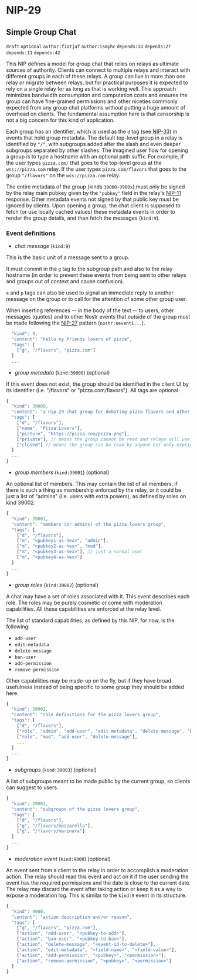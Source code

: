 NIP-29
======

Simple Group Chat
-----------------

`draft` `optional` `author:fiatjaf` `author:ismyhc` `depends:33` `depends:27` `depends:11` `depends:42`

This NIP defines a model for group chat that relies on relays as ultimate sources of authority. Clients can connect to multiple relays and interact with different groups in each of these relays. A group can live in more than one relay or migrate between relays, but for practical purposes it is expected to rely on a single relay for as long as that is working well. This approach minimizes bandwidth consumption and computation costs and ensures the group can have fine-grained permissions and other niceties commonly expected from any group chat platforms without putting a huge amount of overhead on clients. The fundamental assumption here is that censorship is not a big concern for this kind of application.

Each group has an identifier, which is used as the `d` tag (see [NIP-33](33.md)) in events that hold group metadata. The default top-level group in a relay is identified by `"/"`, with subgroups added after the slash and even deeper subgroups separated by other slashes. The imagined user flow for opening a group is to type a hostname with an optional path suffix. For example, if the user types `pizza.com/` that goes to the top-level group at the `wss://pizza.com` relay. If the user types `pizza.com/flavors` that goes to the group `"/flavors"` on the `wss://pizza.com` relay.

The entire metadata of the group (kinds `39000-3900x`) must only be signed by the relay main pubkey given by the `"pubkey"` field in the relay's [NIP-11](11.md) response. Other metadata events not signed by that public key must be ignored by clients. Upon opening a group, the chat client is supposed to fetch (or use locally cached values) these metadata events in order to render the group details, and then fetch the messages (`kind:9`).

### Event definitions

- *chat message* (`kind:9`)

This is the basic unit of a message sent to a group.

It must commit in the `g` tag to the subgroup path and also to the relay hostname (in order to prevent these events from being sent to other relays and groups out of context and cause confusion).

`e` and `p` tags can also be used to signal an immediate reply to another message on the group or to call for the attention of some other group user.

When inserting references -- in the body of the text -- to users, other messages (quotes) and to other Nostr events that outside of the group must be made following the [NIP-27](27.md) pattern (`nostr:nevent1...`).

```js
  "kind": 9,
  "content": "hello my friends lovers of pizza",
  "tags": [
    ["g", "/flavors", "pizza.com"]
  ]
  ...
```

- *group metadata* (`kind:39000`) (optional)

If this event does not exist, the group should be identified in the client UI by its identifier (i.e. "/flavors" or "pizza.com/flavors"). All tags are optional.

```js
{
  "kind": 39000,
  "content": "a nip-29 chat group for debating pizza flavors and other topics",
  "tags": [
    ["d", "/flavors"],
    ["name", "Pizza Lovers"],
    ["picture", "https://pizza.com/pizza.png"],
    ["private"], // means the group cannot be read and relays will use NIP-42 AUTH messages to control who can read from it
    ["closed"] // means the group can be read by anyone but only explicitly whitelisted pubkeys are allowed to post
  ]
  ...
}
```

- *group members* (`kind:39001`) (optional)

An optional list of members. This may contain the list of all members, if there is such a thing as membership enforced by the relay, or it could be just a list of "admins" (i.e. users with extra powers), as defined by roles on kind 39002.

```js
{
  "kind": 39001,
  "content": "members (or admins) of the pizza lovers group",
  "tags": [
    ["d", "/flavors"],
    ["m", "<pubkey1-as-hex>", "admin"],
    ["m", "<pubkey2-as-hex>", "mod"],
    ["m", "<pubkey3-as-hex>"], // just a normal user
    ["m", "<pubkey4-as-hex>"]
  ]
  ...
}
```

- *group roles* (`kind:39002`) (optional)

A chat may have a set of roles associated with it. This event describes each role. The roles may be purely cosmetic or come with moderation capabilities. All these capabilities are enforced at the relay level.

The list of standard capabilities, as defined by this NIP, for now, is the following:

- `add-user`
- `edit-metadata`
- `delete-message`
- `ban-user`
- `add-permission`
- `remove-permission`

Other capabilities may be made-up on the fly, but if they have broad usefulness instead of being specific to some group they should be added here.

```js
{
  "kind": 39002,
  "content": "role definitions for the pizza lovers group",
  "tags": [
    ["d", "/flavors"],
    ["role", "admin", "add-user", "edit-metadata", "delete-message", "ban-user"],
    ["role", "mod", "add-user", "delete-message"],
    ...
  ]
  ...
}
```

- *subgroups* (`kind:39003`) (optional)

A list of subgroups meant to be made public by the current group, so clients can suggest to users.

```js
{
  "kind": 39003,
  "content": "subgroups of the pizza lovers group",
  "tags": [
    ["d", "/flavors"],
    ["g", "/flavors/mozzarella"],
    ["g", "/flavors/marinara"]
  ]
  ...
}
```

- *moderation event* (`kind:9000`) (optional)

An event sent from a client to the relay in order to accomplish a moderation action. The relay should read this event and act on it if the user sending the event has the required permissions and the date is close to the current date. The relay may discard the event after taking action or keep it as a way to expose a moderation log. This is similar to the `kind:9` event in its structure.

```js
{
  "kind": 9000,
  "content": "action description and/or reason",
  "tags": [
    ["g", "/flavors", "pizza.com"],
    ["action", "add-user", "<pubkey-to-add>"],
    ["action", "ban-user", "<pubkey-to-ban>"],
    ["action", "delete-message", "<event-id-to-delete>"],
    ["action", "edit-metadata", "<field-name>", "<field-value>"],
    ["action", "add-permission", "<pubkey>", "<permission>"],
    ["action", "remove-permission", "<pubkey>", "<permission>"]
  ]
}
```
